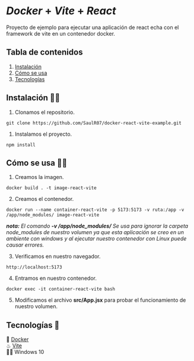 # **_Docker_** + **_Vite_** + **_React_**

Proyecto de ejemplo para ejecutar una aplicación de react echa con el framework de vite en un contenedor docker.

## Tabla de contenidos

1. [Instalación](#install)
2. [Cómo se usa](#use)
3. [Tecnologías](#technologies)

<a name="install"></a>

## Instalación 🐱‍💻

1. Clonamos el repositorio.

```
git clone https://github.com/SaulR07/docker-react-vite-example.git
```

1. Instalamos el proyecto.

```
npm install
```

<a name="use"></a>

## Cómo se usa 🐱‍🐉

1. Creamos la imagen.

```
docker build . -t image-react-vite
```

2. Creamos el contenedor.

```
docker run --name container-react-vite -p 5173:5173 -v ruta:/app -v /app/node_modules/ image-react-vite
```

**_nota:_** _El comando **-v /app/node_modules/** Se usa para ignorar la carpeta node_modules de nuestro volumen ya que esta aplicación se creo en un ambiente con windows y al ejecutar nuestro contenedor con Linux puede causar errores._

3. Verificamos en nuestro navegador.

```
http://localhost:5173
```

4. Entramos en nuestro contenedor.

```
docker exec -it container-react-vite bash
```

5. Modificamos el archivo **src/App.jsx** para probar el funcionamiento de nuestro volumen.

<a name="technologies"></a>

## Tecnologías 🚀

🐳 [Docker](https://www.docker.com) <br>
♨ [Vite](https://vitejs.dev) <br>
🐱‍💻 Windows 10
